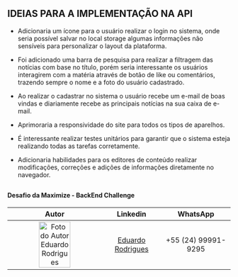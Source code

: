 ## IDEIAS PARA A IMPLEMENTAÇÃO NA API

- Adicionaria um ícone para o usuário realizar o login no sistema, onde seria possível salvar no local storage algumas informações não sensíveis para personalizar o layout da plataforma.

- Foi adicionado uma barra de pesquisa para realizar a filtragem das notícias com base no título, porém seria interessante os usuários interagirem com a matéria através de botão de like ou comentários, trazendo sempre o nome e a foto do usuário cadastrado.

- Ao realizar o cadastrar no sistema o usuário recebe um e-mail de boas vindas e diariamente recebe as principais notícias na sua caixa de e-mail.

- Aprimoraria a responsividade do site para todos os tipos de aparelhos.

- É interessante realizar testes unitários para garantir que o sistema esteja realizando todas as tarefas corretamente.

- Adicionaria habilidades para os editores de conteúdo realizar modificações, correções e adições de informações diretamente no navegador.

##
#### Desafio da Maximize - BackEnd Challenge

|    Autor    |  Linkedin   |   WhatsApp  |
|  :---: | :---:  | :---: |
|  <img src="https://avatars.githubusercontent.com/u/135388215?s=400&u=a37d71f559365352e60211d8f88e41516c7e2e7d&v=4" width="60%" height="60%" alt="Foto do Autor Eduardo Rodrigues" /> | [Eduardo Rodrigues](https://www.linkedin.com/in/eduardo-rodrigues-a1a0792a4/) | +55 (24) 99991-9295 |


